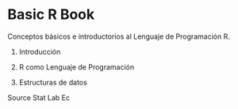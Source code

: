 Basic R Book 
====

Conceptos básicos e introductorios al Lenguaje de Programación R.

1) Introducción

2) R como Lenguaje de Programación

3) Estructuras de datos


Source Stat Lab Ec

